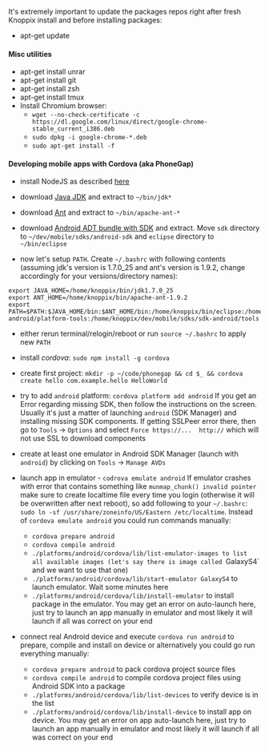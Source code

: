 It's extremely important to update the packages repos right after fresh Knoppix install and before installing packages:

- apt-get update

#### Misc utilities

- apt-get install unrar
- apt-get install git
- apt-get install zsh
- apt-get install tmux
- Install Chromium browser:
  - `wget --no-check-certificate -c https://dl.google.com/linux/direct/google-chrome-stable_current_i386.deb`
  - `sudo dpkg -i google-chrome-*.deb`
  - `sudo apt-get install -f`

#### Developing mobile apps with Cordova (aka PhoneGap)

- install NodeJS as described [here](https://github.com/joyent/node/wiki/Installing-Node.js-via-package-manager#debian-lmde)

- download [Java JDK](http://www.oracle.com/technetwork/java/javase/downloads/index.html) and extract to `~/bin/jdk*`

- download [Ant](http://ant.apache.org/bindownload.cgi) and extract to `~/bin/apache-ant-*`

- download [Android ADT bundle with SDK](http://developer.android.com/sdk/) and extract. Move `sdk` directory to `~/dev/mobile/sdks/android-sdk` and `eclipse` directory to `~/bin/eclipse`

- now let's setup `PATH`. Create `~/.bashrc` with following contents (assuming jdk's version is 1.7.0_25 and ant's version is 1.9.2, change accordingly for your versions/directory names):

```
export JAVA_HOME=/home/knoppix/bin/jdk1.7.0_25
export ANT_HOME=/home/knoppix/bin/apache-ant-1.9.2
export PATH=$PATH:$JAVA_HOME/bin:$ANT_HOME/bin:/home/knoppix/bin/eclipse:/home/knoppix/dev/mobile/sdks/sdk-android/platform-tools:/home/knoppix/dev/mobile/sdks/sdk-android/tools
```

- either rerun terminal/relogin/reboot or run `source ~/.bashrc` to apply new `PATH`

- install *cordova*: `sudo npm install -g cordova`

- create first project: `mkdir -p ~/code/phonegap && cd $_ && cordova create hello com.example.hello HelloWorld`

- try to add `android` platform: `cordova platform add android` If you get an Error regarding missing SDK, then follow the instructions on the screen. Usually it's just a matter of launching `android` (SDK Manager) and installing missing SDK components. If getting SSLPeer error there, then go to `Tools` -> `Options` and select `Force https://...  http://` which will not use SSL to download components

- create at least one emulator in Android SDK Manager (launch with `android`) by clicking on `Tools` -> `Manage AVDs`

- launch app in emulator - `codrova emulate android` If emulator crashes with error that contains something like `munmap_chunk() invalid pointer` make sure to create localtime file every time you login (otherwise it will be overwritten after next reboot), so add following to your `~/.bashrc`: `sudo ln -sf /usr/share/zoneinfo/US/Eastern /etc/localtime`. Instead of `cordova emulate android` you could run commands manually:
  - `cordova prepare android`
  - `cordova compile android`
  - `./platforms/android/cordova/lib/list-emulator-images to list all available images (let's say there is image called `GalaxyS4` and we want to use that one)
  - `./platforms/android/cordova/lib/start-emulator GalaxyS4` to launch emulator. Wait some minutes here
  - `./platforms/android/cordova/lib/install-emulator` to install package in the emulator. You may get an error on auto-launch here, just try to launch an app manually in emulator and most likely it will launch if all was correct on your end

- connect real Android device and execute `cordova run android` to prepare, compile and install on device or alternatively you could go run everything manually:
  - `cordova prepare android` to pack cordova project source files
  - `cordova compile android` to compile cordova project files using Android SDK into a package
  - `./platforms/android/cordova/lib/list-devices` to verify device is in the list
  - `./platforms/android/cordova/lib/install-device` to install app on device. You may get an error on app auto-launch here, just try to launch an app manually in emulator and most likely it will launch if all was correct on your end